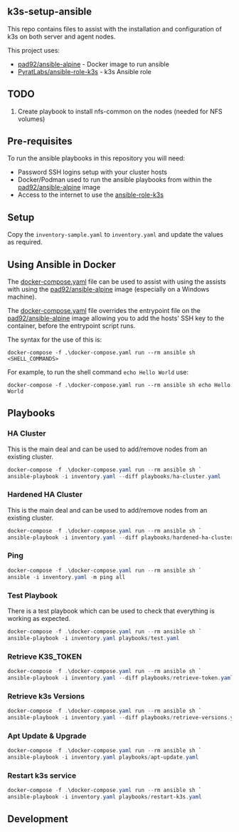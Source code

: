 k3s-setup-ansible
----
This repo contains files to assist with the installation and configuration of k3s on both server and agent nodes.

This project uses:
* [pad92/ansible-alpine](https://github.com/pad92/docker-ansible-alpine) - Docker image to run ansible
* [PyratLabs/ansible-role-k3s](https://github.com/PyratLabs/ansible-role-k3s?tab=readme-ov-file) - k3s Ansible role

## TODO

1. Create playbook to install nfs-common on the nodes (needed for NFS volumes)


## Pre-requisites 

To run the ansible playbooks in this repository you will need:

* Password SSH logins setup with your cluster hosts
* Docker/Podman used to run the ansible playbooks from within the [pad92/ansible-alpine](https://hub.docker.com/r/pad92/ansible-alpine/) image
* Access to the internet to use the [ansible-role-k3s](https://github.com/PyratLabs/ansible-role-k3s?tab=readme-ov-file)

## Setup

Copy the ``inventory-sample.yaml`` to `inventory.yaml` and update the values as required.

## Using Ansible in Docker

The [docker-compose.yaml](./docker-compose.yaml) file can be used to assist with using the assists with using the 
[pad92/ansible-alpine](https://hub.docker.com/r/pad92/ansible-alpine/) image (especially on a Windows machine). 

The [docker-compose.yaml](./docker-compose.yaml) file overrides the entrypoint file on the [pad92/ansible-alpine](https://github.com/pad92/docker-ansible-alpine) 
image allowing you to add the hosts' SSH key to the container, before the entrypoint script runs.

The syntax for the use of this is:

```shell
docker-compose -f .\docker-compose.yaml run --rm ansible sh <SHELL_COMMANDS>
```

For example, to run the shell command `echo Hello World` use:

```shell
docker-compose -f .\docker-compose.yaml run --rm ansible sh echo Hello World
```

## Playbooks

### HA Cluster

This is the main deal and can be used to add/remove nodes from an existing cluster.

```powershell
docker-compose -f .\docker-compose.yaml run --rm ansible sh `
ansible-playbook -i inventory.yaml --diff playbooks/ha-cluster.yaml
```

### Hardened HA Cluster

This is the main deal and can be used to add/remove nodes from an existing cluster.

```powershell
docker-compose -f .\docker-compose.yaml run --rm ansible sh `
ansible-playbook -i inventory.yaml --diff playbooks/hardened-ha-cluster.yaml
```

### Ping

```powershell
docker-compose -f .\docker-compose.yaml run --rm ansible sh `
ansible -i inventory.yaml -m ping all
```

### Test Playbook

There is a test playbook which can be used to check that everything is working as expected.

```powershell
docker-compose -f .\docker-compose.yaml run --rm ansible sh `
ansible-playbook -i inventory.yaml playbooks/test.yaml
```

### Retrieve K3S_TOKEN

```powershell
docker-compose -f .\docker-compose.yaml run --rm ansible sh `
ansible-playbook -i inventory.yaml --diff playbooks/retrieve-token.yaml
```

### Retrieve k3s Versions

```powershell
docker-compose -f .\docker-compose.yaml run --rm ansible sh `
ansible-playbook -i inventory.yaml --diff playbooks/retrieve-versions.yaml
```

### Apt Update & Upgrade

```powershell
docker-compose -f .\docker-compose.yaml run --rm ansible sh `
ansible-playbook -i inventory.yaml playbooks/apt-update.yaml
```

### Restart k3s service

```powershell
docker-compose -f .\docker-compose.yaml run --rm ansible sh `
ansible-playbook -i inventory.yaml playbooks/restart-k3s.yaml
```

## Development

